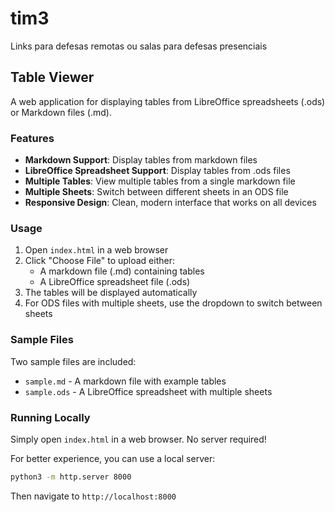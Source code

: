 # tim3
Links para defesas remotas ou salas para defesas presenciais

## Table Viewer

A web application for displaying tables from LibreOffice spreadsheets (.ods) or Markdown files (.md).

### Features

- **Markdown Support**: Display tables from markdown files
- **LibreOffice Spreadsheet Support**: Display tables from .ods files
- **Multiple Tables**: View multiple tables from a single markdown file
- **Multiple Sheets**: Switch between different sheets in an ODS file
- **Responsive Design**: Clean, modern interface that works on all devices

### Usage

1. Open `index.html` in a web browser
2. Click "Choose File" to upload either:
   - A markdown file (.md) containing tables
   - A LibreOffice spreadsheet file (.ods)
3. The tables will be displayed automatically
4. For ODS files with multiple sheets, use the dropdown to switch between sheets

### Sample Files

Two sample files are included:
- `sample.md` - A markdown file with example tables
- `sample.ods` - A LibreOffice spreadsheet with multiple sheets

### Running Locally

Simply open `index.html` in a web browser. No server required!

For better experience, you can use a local server:
```bash
python3 -m http.server 8000
```
Then navigate to `http://localhost:8000`

